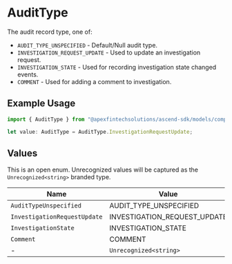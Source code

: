 # AuditType

The audit record type, one of:
- `AUDIT_TYPE_UNSPECIFIED` - Default/Null audit type.
- `INVESTIGATION_REQUEST_UPDATE` - Used to update an investigation request.
- `INVESTIGATION_STATE` - Used for recording investigation state changed events.
- `COMMENT` - Used for adding a comment to investigation.

## Example Usage

```typescript
import { AuditType } from "@apexfintechsolutions/ascend-sdk/models/components";

let value: AuditType = AuditType.InvestigationRequestUpdate;
```

## Values

This is an open enum. Unrecognized values will be captured as the `Unrecognized<string>` branded type.

| Name                         | Value                        |
| ---------------------------- | ---------------------------- |
| `AuditTypeUnspecified`       | AUDIT_TYPE_UNSPECIFIED       |
| `InvestigationRequestUpdate` | INVESTIGATION_REQUEST_UPDATE |
| `InvestigationState`         | INVESTIGATION_STATE          |
| `Comment`                    | COMMENT                      |
| -                            | `Unrecognized<string>`       |